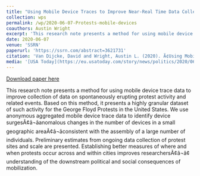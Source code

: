 ```yaml
---
title: "Using Mobile Device Traces to Improve Near-Real Time Data Collection During the George Floyd Protests"
collection: wps
permalink: /wp/2020-06-07-Protests-mobile-devices
coauthors: Austin Wright
excerpt: 'This research note presents a method for using mobile device trace data to improve collection of data on spontaneously erupting protest activity and related events. Based on this method, it presents a highly granular dataset of such activity for the George Floyd Protests in the United States. We use anonymous aggregated mobile device trace data to identify device surgesÃ¢â¬âanomalous changes in the number of devices in a small geographic areaÃ¢â¬âconsistent with the assembly of a large number of individuals. Preliminary estimates from ongoing data collection of protest sites and scale are presented. Establishing better measures of where and when protests occur across and within cities improves researchersÃ¢â¬â¢ understanding of the downstream political and social consequences of mobilization.'
date: 2020-06-07
venue: 'SSRN'
paperurl: 'https://ssrn.com/abstract=3621731'
citation: 'Van Dijcke, David and Wright, Austin L. (2020). Ã¢Using Mobile Device Traces to Improve Near-Real Time Data Collection During the George Floyd Protests.'
media: '[USA Today](https://eu.usatoday.com/story/news/politics/2020/06/10/george-floyd-black-lives-matter-police-protests-widespread-peaceful/5325737002/) [Ipsos](https://www.ipsos.com/en-us/knowledge/society/Protests-in-the-wake-of-George-Floyd-killing-touch-all-50-states )'
---
```


<a href='https://ssrn.com/abstract=3621731'>Download paper here</a>

This research note presents a method for using mobile device trace data to improve collection of data on spontaneously erupting protest activity and related events. Based on this method, it presents a highly granular dataset of such activity for the George Floyd Protests in the United States. We use anonymous aggregated mobile device trace data to identify device surgesÃ¢â¬âanomalous changes in the number of devices in a small geographic areaÃ¢â¬âconsistent with the assembly of a large number of individuals. Preliminary estimates from ongoing data collection of protest sites and scale are presented. Establishing better measures of where and when protests occur across and within cities improves researchersÃ¢â¬â¢ understanding of the downstream political and social consequences of mobilization.
